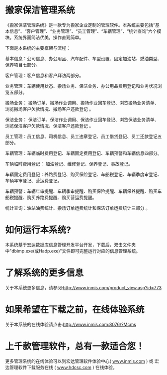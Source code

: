 # 搬家保洁管理系统

   《搬家保洁管理系统》是一款专为搬家企业定制的管理软件。本系统主要包括“基本信息”、“客户管理”、“业务管理”、“员工管理”、“车辆管理”、“统计查询”六个模块。系统界面简洁优美，操作直观简单。

下面是本系统的主要框架与流程：

基本信息：公司信息、办公用品、汽车配件、车型设置、固定加油站、燃油类型、保养项目七部分。

客户管理：客户信息和客户拜访两部分。

业务管理：车辆使用状态、搬场业务、保洁业务、办公用品费用登记和业务状况浏览五部分。

搬场业务： 搬场订单、搬场作业调用、搬场作业回车登记、浏览搬场业务清单、浏览搬场客户欠款情况、搬场客户还款登记  。

保洁业务： 保洁订单、保洁作业调用、保洁作业回车登记、浏览保洁业务清单、浏览保洁客户欠款情况、保洁客户还款登记  。

员工管理：员工信息、司机信息、员工违章登记、员工借贷登记、员工还款登记五部分。

车辆管理：车辆临时费用登记、车辆固定费用登记、车辆预警和车辆信息四部分。

车辆临时费用登记： 加油登记、维修登记、保养登记、事故登记。

车辆固定费用登记：养路费登记、购买保险登记、车船税登记、车辆季度审登记、车辆年审登记、营运费登记。

车辆预警：车辆年审提醒、车辆季审提醒、购买保险提醒、车辆保养提醒、购买车船税提醒、购买养路费提醒、购买营运费提醒。

统计查询：油站油费统计、搬场订单运费统计和保洁订单运费统计三部分  。

# 如何运行本系统?

本系统基于宏达数据库信息管理开发平台开发，下载后，双击文件夹中"dbimp.exe(或Hadp.exe)"文件即可完整运行对应的信息管理系统。

# 了解系统的更多信息

关于本系统更多信息，请参阅:http://www.inmis.com/product_view.asp?id=773

# 如果希望在下载之前，在线体验系统

关于本系统的在线体验请点击:http://www.inmis.com:8076/?Mcms

# 上千款管理软件，总有一款适合您！

更多管理系统的在线体验可以到宏达管理软件体验中心( www.inmis.com ) 或 宏达管理软件下载服务在线 ( www.hdcsc.com ) 在线体验。

